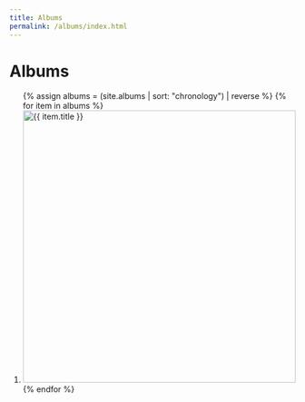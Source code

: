 ```yaml
---
title: Albums
permalink: /albums/index.html
---
```


# Albums

<ol class="pad-0 grid-2">
{% assign albums = (site.albums | sort: "chronology") | reverse %}
{% for item in albums %}
  <li class="block-flow">
    <a class="block-flex flex-column" href="{{ item.url | relative_url }}">
      <img
        alt="{{ item.title }}"
        width="480"
        height="480"
        src="{{ item.cover.min }}" />
    </a>
  </li>
{% endfor %}
</ol>
